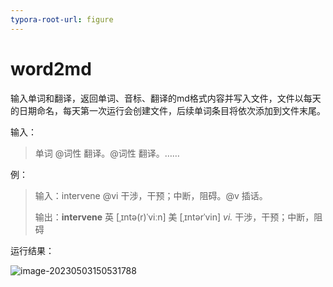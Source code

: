 ```yaml
---
typora-root-url: figure
---
```


# word2md

输入单词和翻译，返回单词、音标、翻译的md格式内容并写入文件，文件以每天的日期命名，每天第一次运行会创建文件，后续单词条目将依次添加到文件末尾。

输入：

> 单词 @词性 翻译。@词性 翻译。……

例：

> 输入：intervene @vi 干涉，干预；中断，阻碍。@v 插话。
>
> 输出：**intervene** 英 [ˌɪntə(r)ˈviːn]  美 [ˌɪntərˈvin]  *vi.*  干涉，干预；中断，阻碍

运行结果：

![image-20230503150531788](/image-20230503150531788.png)